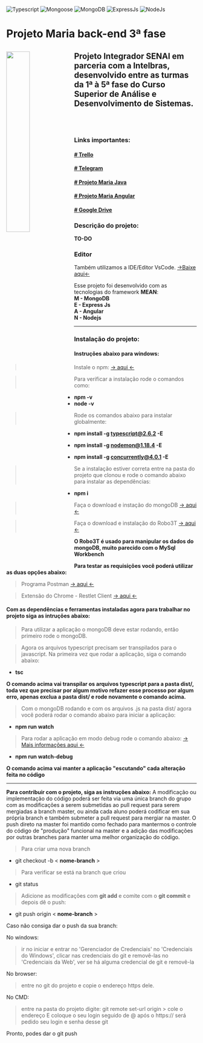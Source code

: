 ![Typescript](https://img.shields.io/badge/Typescript-3.0.3-green.svg)
![Mongoose](https://img.shields.io/badge/Mongoose-5.2.15-green.svg)
![MongoDB](https://img.shields.io/badge/MongoDB-2.2.16-green.svg)
![ExpressJs](https://img.shields.io/badge/ExpressJs-4.16.3-green.svg)
![NodeJs](https://img.shields.io/badge/NodeJs-8.11.4-green.svg)

# Projeto Maria back-end 3ª fase

<h2>
  <img align="left" src="https://cardinalsblog.adw.org/wp-content/uploads/sites/3/2013/05/mothers-day-blog.jpg" width="35%">
  Projeto Integrador SENAI em parceria com a Intelbras, desenvolvido entre as turmas da 1ª à 5ª fase do Curso Superior de Análise e Desenvolvimento de Sistemas.
</h2>
</br>
</br>

### Links importantes:
#### [ # Trello ](https://trello.com/b/TcyF5XC3/3-fase)
#### [ # Telegram ](https://t.me/joinchat/G-7HHFBtas9geUzThI5TVQ)
#### [ # Projeto Maria Java ](https://github.com/senaisc-florianopolis/projeto-maria)
#### [ # Projeto Maria Angular ](https://github.com/gabrielsegalla/Projeto-Base)
#### [ # Google Drive ](https://drive.google.com/drive/folders/1D-q5BeU-gfoT5DuxaNYGkkIB1ICzTSbi?usp=sharing)

### Descrição do projeto: 
**TO-DO**

### Editor
Também utilizamos a IDE/Editor VsCode. [->Baixe aqui<-](https://code.visualstudio.com/Download)

Esse projeto foi desenvolvido com as tecnologias do framework **MEAN**:</br>
**M - MongoDB**</br>
**E - Express Js**</br>
**A - Angular**</br>
**N - Nodejs**</br>

---

### Instalação do projeto:

#### Instruções abaixo para **windows**:

> Instale o npm: [-> aqui <-](https://www.npmjs.com/get-npm)

>Para verificar a instalação rode o comandos como:
- **npm -v**
- **node -v**

> Rode os comandos abaixo para instalar globalmente:

- **npm install -g typescript@2.6.2 -E**

- **npm install -g nodemon@1.18.4 -E**

- **npm install -g concurrently@4.0.1 -E**

> Se a instalação estiver correta entre na pasta do projeto que clonou e rode o comando abaixo para instalar as dependências:
- **npm i**

> Faça o download e instação do mongoDB [-> aqui <-](https://www.mongodb.com/download-center?jmp=nav#community)

> Faça o download e instalação do Robo3T [-> aqui <-](https://robomongo.org/download)

**O Robo3T é usado para manipular os dados do mongoDB, muito parecido com o MySql Workbench**

**Para testar as requisições você poderá utilizar as duas opções abaixo:**
> Programa Postman [-> aqui <-](https://www.getpostman.com/apps)

> Extensão do Chrome - Restlet Client [-> aqui <-](https://chrome.google.com/webstore/detail/restlet-client-rest-api-t/aejoelaoggembcahagimdiliamlcdmfm)

#### Com as dependências e ferramentas instaladas agora para trabalhar no projeto siga as intruções abaixo:

> Para utilizar a aplicação o mongoDB deve estar rodando, então primeiro rode o mongoDB.

> Agora os arquivos typescript precisam ser transpilados para o javascript. Na primeira vez que rodar a aplicação, siga o comando abaixo:
- **tsc**

**O comando acima vai transpilar os arquivos typescript para a pasta dist/, toda vez que precisar por algum motivo refazer esse processo por algum erro, apenas exclua a pasta dist/ e rode novamente o comando acima.**

> Com o mongoDB rodando e com os arquivos .js na pasta dist/ agora você poderá rodar o comando abaixo para iniciar a aplicação:
- **npm run watch**

> Para rodar a aplicação em modo debug rode o comando abaixo: [ -> Mais informações aqui <-](https://github.com/Microsoft/vscode-recipes/tree/master/nodemon)
- **npm run watch-debug**

**O comando acima vai manter a aplicação "escutando" cada alteração feita no código**

---

**Para contribuir com o projeto, siga as instruções abaixo:**
A modificação ou implementação do código poderá ser feita via uma única branch do grupo com as modificações a serem submetidas ao pull request para serem mergiadas a branch master, ou ainda cada aluno poderá codificar em sua própria branch e também submeter a pull request para mergiar na master. O push direto na master foi mantido como fechado para mantermos o controle do código de "produção" funcional na master e a adição das modificações por outras branches para manter uma melhor organização do código.


> Para criar uma nova branch
- git checkout -b < **nome-branch** >
> Para verificar se está na branch que criou
- git status 
> Adicione as modificações com **git add** e comite com o **git commit** e depois dê o push:
- git push origin < **nome-branch** >


Caso não consiga dar o push da sua branch:

No windows:
> ir no iniciar e entrar no 'Gerenciador de Credenciais'
> no 'Credenciais do Windows', clicar nas credenciais do git e removê-las
> no 'Credenciais da Web', ver se há alguma credencial de git e removê-la

No browser:
> entre no git do projeto e copie o endereço https dele.

No CMD:
> entre na pasta do projeto
> digite: git remote set-url origin 
	> cole o endereço E coloque o seu login seguido de @ após o https://
	será pedido seu login e senha desse git

Pronto, podes dar o git push
